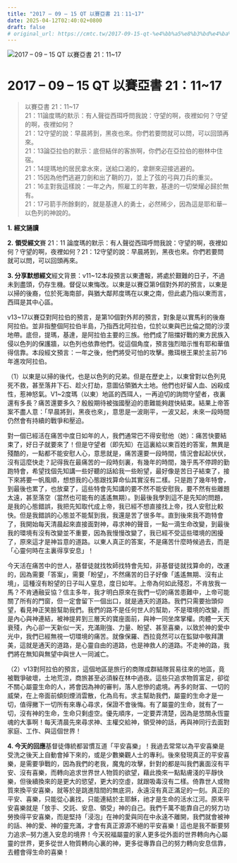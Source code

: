 ```yaml
---
title: "2017 – 09 – 15 QT 以賽亞書 21：11~17"
date: 2025-04-12T02:40:02+0800
draft: false
# original_url: https://cmtc.tw/2017-09-15-qt-%e4%bb%a5%e8%b3%bd%e4%ba%9e%e6%9b%b8-21%ef%bc%9a1117
---
```


![2017 – 09 – 15 QT 以賽亞書 21：11\~17](/images/qt.jpg   "2017 – 09 – 15 QT 以賽亞書 21：11\~17")

# 2017 – 09 – 15 QT 以賽亞書 21：11\~17

> 以賽亞書 21：11\~17  
> 21：11論度瑪的默示：有人聲從西珥呼問我說：守望的啊，夜裡如何？守望的啊，夜裡如何？  
> 21：12守望的說：早晨將到，黑夜也來。你們若要問就可以問，可以回頭再來。  
> 21：13論亞拉伯的默示：底但結伴的客旅啊，你們必在亞拉伯的樹林中住宿。  
> 21：14提瑪地的居民拿水來，送給口渴的，拿餅來迎接逃避的。  
> 21：15因為他們逃避刀劍和出了鞘的刀，並上了弦的弓與刀兵的重災。  
> 21：16主對我這樣說：一年之內，照雇工的年數，基達的一切榮耀必歸於無有。  
> 21：17弓箭手所餘剩的，就是基達人的勇士，必然稀少，因為這是耶和華─以色列的神說的。

**1.** **經文誦讀**

**2.** **領受經文**賽 21：11 論度瑪的默示：有人聲從西珥呼問我說：守望的啊，夜裡如何？守望的啊，夜裡如何？21：12守望的說：早晨將到，黑夜也來。你們若要問就可以問，可以回頭再來。

**3. 分享默想經文**經文背景：v11\~12本段預言以東遭報，將處於艱難的日子，不過未到盡頭，仍存生機。督促以東悔改。以東是以賽亞第9個對外邦的預言，以東是以掃的後裔，位於死海南部，與猶大鄰邦度瑪在以東之南，但此處乃指以東而言，西珥是其中心區。

v13\~17以賽亞對阿拉伯的預言，是第10個對外邦的預言，對象是以實馬利的後裔阿拉伯。並非指整個阿拉伯半島，乃指西北阿拉伯，位於以東與巴比倫之間的沙漠地帶。底但，提瑪，基達，是阿拉伯主要的三族。他們成了阻擋好戰的東方民族入侵以色列的保護牆，以色列也依靠他們。從這個角度，預言強烈暗示惟有耶和華值得信靠。本段經文預言：一年之後，他們將受可怕的攻擊。撒珥根王果於主前716年進攻阿拉伯。

（1）以東是以掃的後代，也是以色列的兄弟。但是在歷史上，以東曾對以色列見死不救，甚至落井下石、趁火打劫，意圖佔領猶大土地。他們也好留人血、凶殺成性，惹神怒氣。V1\~2度瑪（以東）地區的西珥人，一再迫切的詢問守望者，夜裏還有多長？痛苦還要多久？殷殷期待被強國壓迫的患難能夠趕快結束。結果上帝答案不盡人意：「早晨將到，黑夜也來」，意思是一波剛平，一波又起，未來一段時間仍然會有持續的戰爭和壓迫。

對一個已經活在痛苦中度日如年的人，我們通常巴不得安慰他（她）：痛苦快要結束了，好日子就要來了！但是守望者（即先知）在這裏給以東百姓的答案，無異是殘酷的，一點都不能安慰人心，意思就是，痛苦還要一段時間，情況會起起伏伏，沒有這麼快走？記得我在最痛苦的一段時刻裏，有幾年的時間，幾乎馬不停蹄的勤跑特會，希望找個先知講一些好聽的話給我一些盼望，最好像是苦日子結束了，接下來將要一帆風順，想想我的心態跟找算命仙其實沒有二樣。只是跑了幾年特會，到最後也累了，也放棄了，這些特會先知講的要不然不能安慰我，要不然有些離題太遠，甚至落空（當然也可能有的遙遙無期）。到最後我學到這不是先知的問題，是我的心態錯誤，我把先知取代成上帝，我已經不想直接找上帝，找人安慰比較快。但是我錯誤的心態並不能幫到我，我還是苦了很多年。直到後來我不跑特會了，我開始每天清晨起來直接面對神，尋求神的聲音，一點一滴生命改變，到最後我的環境有沒有改變並不重要，因為我慢慢改變了，我已經不受這些環境的困擾了，原來這才是神旨意的道路。以東人真正的答案，不是痛苦什麼時候過去，而是「心靈何時在主裏得享安息」！

今天活在痛苦中的世人，基督徒就找牧師找特會先知，非基督徒就找算命的，改運的，因為需要「答案」，需要「盼望」，不然痛苦的日子好像「遙遙無期、沒有止境」，這種沒有盼望的日子叫人窒息，度日如年。上帝為何如此殘忍，不肯放我一馬？不肯通融妥協？信主多年，我才明白原來在我們一切的痛苦患難中，上帝可能關了所有的門窗，但一定會留下一個出口，就是通天的道路。我們只需要抬頭仰望，看見神正笑臉幫助我們。我們的路不是任何世人的幫助，不是環境的改變，而是內心與神連結，被神提昇到三層天的寶座面前，與神一同坐席掌權。肉體一天天衰殘，內心卻一天新似一天，充滿剛強、力量、盼望、甚至喜樂，以致於神的愛中光中，我們已經無視一切環境的痛苦。就像保羅、西拉竟然可以在監獄中敬拜讚美，這就是通天的道路，是心靈自由的道路，也是神救人的道路。不走神的路，我們將在無知與無望中與世人一同滅亡。

（2）v13對阿拉伯的預言，這個地區是旅行的商隊成群結隊貿易往來的地區，竟被戰爭破壞，土地荒涼，商旅甚至必須躲在林中過夜。這些只追求物質富足，卻從不關心屬靈生命的人，將會因為神的審判，落人悲慘的處境。再多的財富、一切的威榮，在上帝面前傾刻煙消雲散，化為烏有。求主幫助我們，屬靈的生命才是一切，值得撇下一切所有來專心尋求，保證不會後悔。有了屬靈的生命，就有了一切，沒有神的生命，生命只剩虛空。優先順序，一定要弄清楚，因為是悠關永恆靈魂的大事啊！每天清晨先來尋求神、主權交給神，領受神的話，再與神同行去面對家庭、工作、與這個世界！

**4. 今天的回應**基督徒傳統都習慣互道「平安喜樂」！我過去常常以為平安喜樂是受洗之後天上自動會掉下來的，或是少數樂觀人士的專利。後來發現真正的平安喜樂，是需要爭戰的，因為我們的老我，魔鬼的攻擊，針對的都是叫我們裏面沒有平安、沒有喜樂，而轉向追求世界世人物質的欲望，藉此換來一點點膚淺的平靜快樂，但後續換來的是更大的慾望，更大的空虛，就跟吸毒沒有二樣。倚靠世人或物質來換平安喜樂，就等於是跳進陰間的無底洞，永遠沒有真正滿足的一刻。真正的平安、喜樂，只能從心裏找，只能連結於主耶穌，祂才是生命的活水江河。原來平安喜樂就是「放手、交託、安息、領受」神的自己。我們千萬不能靠自己的努力功勞換得平安喜樂，而是堅持「浸泡」在神的愛與同在中永遠不離開，我們就會被神的話、神的愛、神的靈充滿，才會有真正源源不絕的平安喜樂！這也是我不斷要努力追求─努力進入安息的境界！今天祝福屬靈的家人更多從外面的世界轉向內心屬靈的世界，更多從世人物質轉向心裏的神，更多從專靠自己的努力轉向安息信靠，去體會得生命的喜樂！